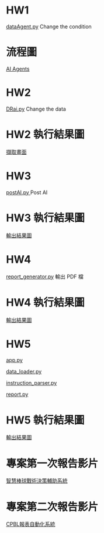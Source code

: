 # HW1 
[dataAgent.py](https://github.com/Morris-Wu/Data/blob/main/dataAgent.py)  Change the condition

# 流程圖
[AI Agents](https://github.com/user-attachments/assets/e48d9a12-e32a-4ec7-991b-388754b2b182)

# HW2
[DRai.py](https://github.com/Morris-Wu/Data/blob/main/DRai.py)  Change the data

# HW2 執行結果圖
[擷取畫面](https://github.com/user-attachments/assets/2f661146-59a8-4642-a446-25ca8896e7d5)

# HW3
 [postAI.py ](https://github.com/Morris-Wu/Data/blob/main/postAI.py)  Post AI
 
# HW3 執行結果圖
[輸出結果圖](https://github.com/user-attachments/assets/e091ad1f-1a37-4097-bc69-a66194e331d6)

# HW4
[report_generator.py](https://github.com/Morris-Wu/Data/blob/Automatic-generation-system-for-CPBL-player-reports/report_generator.py) 輸出 PDF 檔

# HW4 執行結果圖
[輸出結果圖](https://github.com/user-attachments/assets/073b2bee-9e9a-4976-bb37-5bbe8a3f1528)

# HW5
[app.py](https://github.com/Morris-Wu/Data/blob/Morris-Wu-Data-%E5%B0%88%E9%A1%8C/backend/app.py)

[data_loader.py](https://github.com/Morris-Wu/Data/blob/Morris-Wu-Data-%E5%B0%88%E9%A1%8C/backend/data_loader.py)

[instruction_parser.py](https://github.com/Morris-Wu/Data/blob/Morris-Wu-Data-%E5%B0%88%E9%A1%8C/backend/instruction_parser.py)

[report.py](https://github.com/Morris-Wu/Data/blob/Morris-Wu-Data-%E5%B0%88%E9%A1%8C/backend/report_generator.py)

# HW5 執行結果圖
[輸出結果圖](https://github.com/user-attachments/assets/48f5c4b0-331f-49a5-bb0b-ce2d87bc8cb0)


# 專案第一次報告影片

[智慧棒球戰術決策輔助系統](https://youtu.be/kXV-F5wvN18)



# 專案第二次報告影片
[CPBL報表自動化系統](https://youtu.be/UdvNhKpL6V8)

